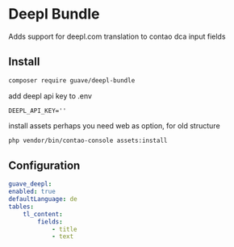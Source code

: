 # Deepl Bundle

Adds support for deepl.com translation to contao dca input fields

## Install


```bash
composer require guave/deepl-bundle
```

add deepl api key to .env
```
DEEPL_API_KEY=''
```
install assets
perhaps you need web as option, for old structure
```bash
php vendor/bin/contao-console assets:install
```

## Configuration

```yaml
guave_deepl:
enabled: true
defaultLanguage: de
tables:
    tl_content:
        fields:
            - title
            - text
```
